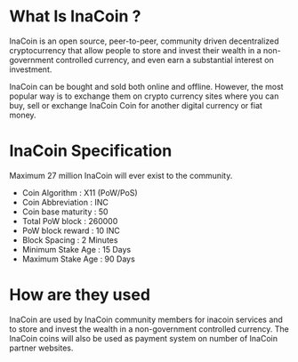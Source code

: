 # What Is InaCoin ?

InaCoin is an open source, peer-to-peer, community driven decentralized cryptocurrency that allow people to store and invest their wealth in a non-government controlled currency, and even earn a substantial interest on investment.

InaCoin can be bought and sold both online and offline. However, the most popular way is to exchange them on crypto currency sites where you can buy, sell or exchange InaCoin Coin for another digital currency or fiat money.

# InaCoin Specification

Maximum 27 million InaCoin will ever exist to the community.

- Coin Algorithm      : X11 (PoW/PoS)
- Coin Abbreviation   : INC 
- Coin base maturity  : 50
- Total PoW block     : 260000
- PoW block reward    : 10 INC
- Block Spacing       : 2 Minutes
- Minimum Stake Age   : 15 Days
- Maximum Stake Age   : 90 Days

# How are they used

InaCoin are used by InaCoin community members for inacoin services and to store and invest the wealth in a non-government controlled currency. The InaCoin coins will also be used as payment system on number of InaCoin partner websites.
